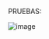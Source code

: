 PRUEBAS:

![image](https://github.com/user-attachments/assets/1b08fa5d-c6a3-414c-a4f4-1bc634065262)
